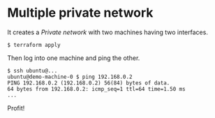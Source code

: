 # Multiple private network

It creates a _Private network_ with two machines having two interfaces.

```console
$ terraform apply
```

Then log into one machine and ping the other.

```
$ ssh ubuntu@...
ubuntu@demo-machine-0 $ ping 192.168.0.2
PING 192.168.0.2 (192.168.0.2) 56(84) bytes of data.
64 bytes from 192.168.0.2: icmp_seq=1 ttl=64 time=1.50 ms
...
```

Profit!
